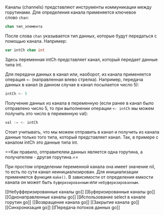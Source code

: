 Каналы (channels) представляют инструменты коммуникации между горутинами. Для определения канала применяется ключевое слово `chan`:

```go
chan тип_элемента
```

После слова `chan` указывается тип данных, которые будут передаться с помощью канала. Например:

```go
var intCh chan int
```

Здесь переменная intCh представляет канал, который передает данные типа int.

Для передачи данных в канал или, наоборот, из канала применяется операция `<-` (направленная влево стрелка). Например, передача данных в канал (в данном случае в канал посылается число 5):

```go
intCh <- 5
```
 
Получение данных из канала в переменную (если ранее в канал было отправлено число 5, то при выполнении операции `<- intCh` мы можем получить это число в переменную val):

```go
val := <- intCh
```

Стоит учитывать, что мы можем отправить в канал и получить из канала данные только того типа, который представляет канал. Так, в примере с каналом intCh это данные типа int.

==Как правило, отправителем данных является одна горутина, а получателем - другая горутина.==

При простом определении переменной канала она имеет значение nil, то есть по сути канал неинициализирован. Для инициализации применяется функция `make()`. В зависимости от определения емкости канала он может быть `буферизированным` или `небуферизированным`.

[[Небуфферизированные каналы go]]
[[Буферизированные каналы go]]
[[Однонаправленные каналы go]]
[[Использование select в канале горутин go]]
[[Возвращение канала go]]
[[Закрытие канала go]]
[[Синхронизация go]]
[[Передача потоков данных go]]
